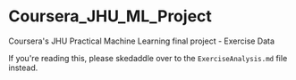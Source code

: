 # Coursera_JHU_ML_Project
Coursera's JHU Practical Machine Learning final project - Exercise Data

If you're reading this, please skedaddle over to the `ExerciseAnalysis.md` file instead.
